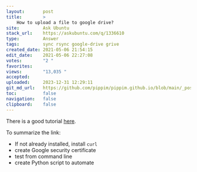 ```yaml
---
layout:       post
title:        >
    How to upload a file to google drive?
site:         Ask Ubuntu
stack_url:    https://askubuntu.com/q/1336610
type:         Answer
tags:         sync rsync google-drive grive
created_date: 2021-05-06 21:54:15
edit_date:    2021-05-06 22:27:08
votes:        "2 "
favorites:    
views:        "13,035 "
accepted:     
uploaded:     2023-12-31 12:29:11
git_md_url:   https://github.com/pippim/pippim.github.io/blob/main/_posts/2021/2021-05-06-How-to-upload-a-file-to-google-drive_.md
toc:          false
navigation:   false
clipboard:    false
---
```


There is a good tutorial [here](https://towardsdatascience.com/uploading-files-to-google-drive-directly-from-the-terminal-using-curl-2b89db28bb06).

To summarize the link:

- If not already installed, install `curl`
- create Google security certificate
- test from command line
- create Python script to automate


